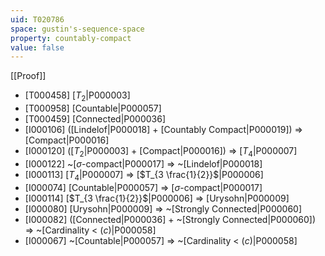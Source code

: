 ```yaml
---
uid: T020786
space: gustin's-sequence-space
property: countably-compact
value: false
---
```

[[Proof]]

* [T000458] [$T_2$|P000003]
* [T000958] [Countable|P000057]
* [T000459] [Connected|P000036]
* [I000106] ([Lindelof|P000018] + [Countably Compact|P000019]) => [Compact|P000016]
* [I000120] ([$T_2$|P000003] + [Compact|P000016]) => [$T_4$|P000007]
* [I000122] ~[$\sigma$-compact|P000017] => ~[Lindelof|P000018]
* [I000113] [$T_4$|P000007] => [$T_{3 \frac{1}{2}}$|P000006]
* [I000074] [Countable|P000057] => [$\sigma$-compact|P000017]
* [I000114] [$T_{3 \frac{1}{2}}$|P000006] => [Urysohn|P000009]
* [I000080] [Urysohn|P000009] => ~[Strongly Connected|P000060]
* [I000082] ([Connected|P000036] + ~[Strongly Connected|P000060]) => ~[Cardinality < $\mathfrak(c)$|P000058]
* [I000067] ~[Countable|P000057] => ~[Cardinality < $\mathfrak(c)$|P000058]

